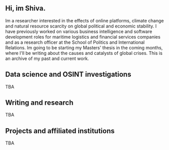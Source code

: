 ## Hi, im Shiva.
Im a researcher interested in the effects of online platforms, climate change and natural resource scarcity on global political and economic stability. I have previously worked on various business intelligence and software development roles for maritime logistics and financial services companies and as a research officer at the School of Politics and International Relations. Im going to be starting my Masters' thesis in the coming months, where I'll be writing about the causes and catalysts of global crises. This is an archive of my past and current work.


## Data science and OSINT investigations 
TBA


## Writing and research 
TBA


## Projects and affiliated institutions 
TBA

